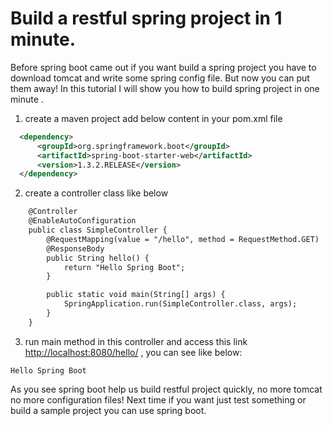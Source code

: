 # Build a restful spring project in 1 minute.
Before spring boot came out if you want build a spring project
you have to download tomcat and write some spring config file.
But now you can put them away! In this tutorial I will show you
how to build spring project in one minute .

1. create a maven project add below content in your pom.xml file
```xml
  <dependency>
      <groupId>org.springframework.boot</groupId>
      <artifactId>spring-boot-starter-web</artifactId>
      <version>1.3.2.RELEASE</version>
  </dependency>
```
2. create a controller class like below
```xml
    @Controller
    @EnableAutoConfiguration
    public class SimpleController {
        @RequestMapping(value = "/hello", method = RequestMethod.GET)
        @ResponseBody
        public String hello() {
            return "Hello Spring Boot";
        }

        public static void main(String[] args) {
            SpringApplication.run(SimpleController.class, args);
        }
    }
```
3. run main method in this controller and access this link
<http://localhost:8080/hello/> , you can see like below:
```
Hello Spring Boot
```

As you see spring boot help us build restful project quickly,
no more tomcat no more configuration files! Next
time if you want just test something or build a sample project
you can use spring boot.